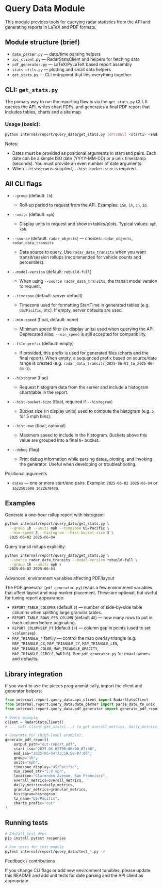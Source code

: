 # Query Data Module

This module provides tools for querying radar statistics from the API and generating reports in LaTeX and PDF formats.

## Module structure (brief)

- `date_parser.py` — date/time parsing helpers
- `api_client.py` — RadarStatsClient and helpers for fetching data
- `pdf_generator.py` — LaTeX/PyLaTeX based report assembly
- `stats_utils.py` — plotting and small data helpers
- `get_stats.py` — CLI entrypoint that ties everything together

## CLI: `get_stats.py`

The primary way to run the reporting flow is via the `get_stats.py` CLI. It queries the API, writes chart PDFs, and generates a final PDF report that includes tables, charts and a site map.

### Usage (basic):

```bash
python internal/report/query_data/get_stats.py [OPTIONS] <start1> <end1> [<start2> <end2> ...]
```

Notes:
- Dates must be provided as positional arguments in start/end pairs. Each date can be a simple ISO date (YYYY-MM-DD) or a unix timestamp (seconds). You must provide an even number of date arguments.
- When `--histogram` is supplied, `--hist-bucket-size` is required.

## All CLI flags

- `--group` (default: `1h`)
  - Roll-up period to request from the API. Examples: `15m`, `1h`, `3h`, `1d`.

- `--units` (default: `mph`)
  - Display units to request and show in tables/plots. Typical values: `mph`, `kph`.

- `--source` (default: `radar_objects`) — choices: `radar_objects`, `radar_data_transits`
  - Data source to query. Use `radar_data_transits` when you want transit/session rollups (recommended for vehicle counts and percentiles).

- `--model-version` (default: `rebuild-full`)
  - When using `--source radar_data_transits`, the transit model version to request.

- `--timezone` (default: server default)
  - Timezone used for formatting StartTime in generated tables (e.g. `US/Pacific`, `UTC`). If empty, server defaults are used.

- `--min-speed` (float, default: none)
  - Minimum speed filter (in display units) used when querying the API. Deprecated alias: `--min_speed` is still accepted for compatibility.

- `--file-prefix` (default: empty)
  - If provided, this prefix is used for generated files (charts and the final report). When empty, a sequenced prefix based on source/date range is created (e.g. `radar_data_transits_2025-06-02_to_2025-06-04-1`).

- `--histogram` (flag)
  - Request histogram data from the server and include a histogram chart/table in the report.

- `--hist-bucket-size` (float, required if `--histogram`)
  - Bucket size (in display units) used to compute the histogram (e.g. `5` for 5 mph bins).

- `--hist-max` (float, optional)
  - Maximum speed to include in the histogram. Buckets above this value are grouped into a final `N+` bucket.

- `--debug` (flag)
  - Print debug information while parsing dates, plotting, and invoking the generator. Useful when developing or troubleshooting.

Positional arguments
- `dates` — one or more start/end pairs. Example: `2025-06-02 2025-06-04` or `1622505600 1622678400`.

## Examples

Generate a one-hour rollup report with histogram:

```bash
python internal/report/query_data/get_stats.py \
  --group 1h --units mph --timezone US/Pacific \
  --min-speed 5 --histogram --hist-bucket-size 5 \
  2025-06-02 2025-06-04
```

Query transit rollups explicitly:

```bash
python internal/report/query_data/get_stats.py \
  --source radar_data_transits --model-version rebuild-full \
  --group 1h --units mph \
  2025-06-02 2025-06-04
```

Advanced: environment variables affecting PDF/layout

The PDF generator (`pdf_generator.py`) reads a few environment variables that affect layout and map marker placement. These are optional, but useful for tuning report appearance:

- `REPORT_TABLE_COLUMNS` (default `2`) — number of side-by-side table columns when splitting large granular tables.
- `REPORT_TABLE_ROWS_PER_COLUMN` (default `48`) — how many rows to put in each column before paginating.
- `REPORT_COLUMNSEP_PT` (default `14`) — column gap in points (used to set `\columnsep`).
- `MAP_TRIANGLE_*` family — control the map overlay triangle (e.g. `MAP_TRIANGLE_CX`, `MAP_TRIANGLE_CY`, `MAP_TRIANGLE_LEN`, `MAP_TRIANGLE_COLOR`, `MAP_TRIANGLE_OPACITY`, `MAP_TRIANGLE_CIRCLE_RADIUS`). See `pdf_generator.py` for exact names and defaults.

## Library integration

If you want to use the pieces programmatically, import the client and generator helpers:

```python
from internal.report.query_data.api_client import RadarStatsClient
from internal.report.query_data.date_parser import parse_date_to_unix
from internal.report.query_data.pdf_generator import generate_pdf_report

# Query example
client = RadarStatsClient()
# ... call client.get_stats(...) to get overall_metrics, daily_metrics, granular_metrics, histogram ...

# Generate PDF (high-level example):
generate_pdf_report(
    output_path="out-report.pdf",
    start_iso="2025-06-02T00:00:00-07:00",
    end_iso="2025-06-04T23:59:59-07:00",
    group="1h",
    units="mph",
    timezone_display="US/Pacific",
    min_speed_str="5.0 mph",
    location="Clarendon Avenue, San Francisco",
    overall_metrics=overall_metrics,
    daily_metrics=daily_metrics,
    granular_metrics=granular_metrics,
    histogram=histogram,
    tz_name="US/Pacific",
    charts_prefix="out"
)
```

## Running tests

```bash
# Install test deps
pip install pytest responses

# Run tests for this module
pytest internal/report/query_data/test_*.py -v
```

Feedback / contributions

If you change CLI flags or add new environment tunables, please update this README and add unit tests for date parsing and the API client as appropriate.
